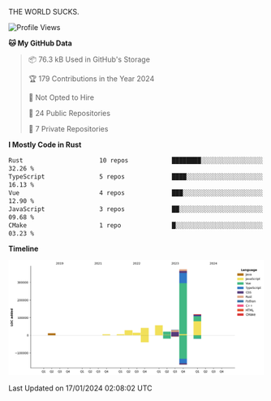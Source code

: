 THE WORLD SUCKS.

<!--START_SECTION:waka-->
![Profile Views](http://img.shields.io/badge/Profile%20Views-0-blue)

**🐱 My GitHub Data** 

> 📦 76.3 kB Used in GitHub's Storage 
 > 
> 🏆 179 Contributions in the Year 2024
 > 
> 🚫 Not Opted to Hire
 > 
> 📜 24 Public Repositories 
 > 
> 🔑 7 Private Repositories 
 > 
**I Mostly Code in Rust** 

```text
Rust                     10 repos            ████████░░░░░░░░░░░░░░░░░   32.26 % 
TypeScript               5 repos             ████░░░░░░░░░░░░░░░░░░░░░   16.13 % 
Vue                      4 repos             ███░░░░░░░░░░░░░░░░░░░░░░   12.90 % 
JavaScript               3 repos             ██░░░░░░░░░░░░░░░░░░░░░░░   09.68 % 
CMake                    1 repo              █░░░░░░░░░░░░░░░░░░░░░░░░   03.23 % 
```



**Timeline**

![Lines of Code chart](https://raw.githubusercontent.com/xiaochen0517/xiaochen0517/main/assets/bar_graph.png)


 Last Updated on 17/01/2024 02:08:02 UTC
<!--END_SECTION:waka-->
